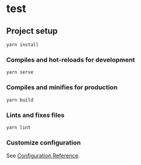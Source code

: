 # test

## Project setup
```
yarn install
```

### Compiles and hot-reloads for development
```
yarn serve
```

### Compiles and minifies for production
```
yarn build
```

### Lints and fixes files
```
yarn lint
```

### Customize configuration
See [Configuration Reference](https://cli.vuejs.org/config/).




<!-- codeconvention -->
<!-- 1. 들여쓰기 2칸 -->
<!-- 2. 카멜케이스 -->
<!-- 3. css 2군데 이상 사용되면 app.vue에 작성하고 주석달기 -->

